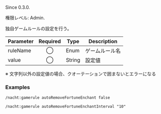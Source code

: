 Since 0.3.0.

権限レベル: Admin.

独自ゲームルールの設定を行う。

| Parameter | Required | Type   | Description    |
| --------- | :------: | ------ | -------------- |
| ruleName  |    ◯     | Enum   | ゲームルール名 |
| value     |    ◯     | String | 設定値         |

※ 文字列以外の設定値の場合、クオーテーションで囲まないとエラーになる

### Examples

```
/nacht:gamerule autoRemoveFortuneEnchant false
```

```
/nacht:gamerule autoRemoveFortuneEnchantInterval "10"
```
